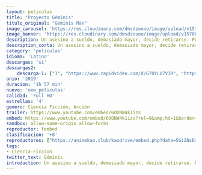 ```yaml
---
layout: peliculas
title: "Proyecto Géminis"
titulo_original: "Géminis Man"
image_carousel: 'https://res.cloudinary.com/dmsdzouoo/image/upload/v1570846165/geminis-min_k0faox.jpg'
image_banner: 'https://res.cloudinary.com/dmsdzouoo/image/upload/v1570846165/geminis-800x445-min_lmn9qa.jpg'
description: Un asesino a sueldo, demasiado mayor, decide retirarse. Pero esto no le va a resultar tan fácil, pues tendrá que enfrentarse a un clon suyo, mucho más joven.
description_corta: Un asesino a sueldo, demasiado mayor, decide retirarse. Pero esto no le va a resultar tan fácil, pues tendrá que enfrentarse a un clon suyo, mucho más joven.
category: 'peliculas'
idioma: 'Latino'
descargas: 'si'
descargas2:
    descarga-1: ["1", "https://www.rapidvideo.com/d/G7UYLU7V3R", "https://www.google.com/s2/favicons?domain=openload.co","OpenLoad","https://res.cloudinary.com/imbriitneysam/image/upload/v1541473684/mexico.png", "Latino", "TS-Screener"]
anio: '2019'
duracion: '1h 57 min'
nuevo: 'new_peliculas'
calidad: 'Full HD'
estrellas: '4'
genero: Ciencia Ficción, Acción
trailer: https://www.youtube.com/embed/6OONW4k1izs
embed: https://www.youtube.com/embed/6OONW4k1izs?rel=0&amp;hd=1&border=0&wmode=opaque&enablejsapi=1&modestbranding=1&controls=1&showinfo=1
sandbox: allow-same-origin allow-forms
reproductor: fembed
clasificacion: '+8'
reproductores: ["https://animekao.club/kaodrive/embed.php?data=5Gi2NsDzZSytmSGWiTmw/oYVFqKbDtrxubEybnPol1yTV+AZ2OpA/Wb9mA/sIJ5WbfV2P/X7mZ1UW84H/H9FF8MfnUz/0rzyvhI+H80mPz9WTeRzFc1lT7uHkUHSvuQ2CV36R0e6O4CigsFw7dMsKNqOL1apy7iY11LZPRW1ORbd/KkcIqYCpHRI92tre7W14L6852SzbxEw1brT4OiYNgbiwac+vC82lGDtIoajxN4OKnfyLAoeEXo1/mzqb3ROWqy3tbJjE9MOwHUrO0v9+Vo4FfmFBl36AzcWmIHFiRz9X5ZUKy4tRW7XG+ujro/+MqHkLys4Chd0olUK7MMscFZCbl13GYWKQh+fZrzaEtIoe9QjKziHOrxPIL4VmutsApOLE2nre8DNiULz8TDz/Q==","https://animekao.club/play/peliculas/p/proyecto-geminis-2019-la.html","https://www.zembed.to/public/dist/asteroid.html?id=ef1da4b8f66d458d25c47d12587ba101&title=Gemini%20Man","https://upstream.to/embed-jnxl0uf7zvk5.html","https://gdriveplayer.co/embed2.php?link=E5fzA%252Be3liWLRQYILl%252FHOgAxsmFmyP9RCxw%252BizJKzg1lSh%252FUQcFrLzWlnABp%252BnO29v1XMunFne%252F9vdE3sRQ%252BFPH5b7Juz4IrkS8huyj7AIsy8RUS3ceVk%252Bn6aJFMXgf6QE5D5MSsjgRGbp1An96ssHtb8ZTDoHtk22eRmUDcGBdiGTVmOfZgY7tkgH3n0%252F3oC29oYBCf8h88XJOHl0tbKmpq3xF8im%252BycibAg23fYUJso06tRSJkN9sKmYKtuYhyU%253D"]
tags:
- Ciencia-Ficcion
twitter_text: Géminis
introduction: Un asesino a sueldo, demasiado mayor, decide retirarse. Pero esto no le va a resultar tan fácil, pues tendrá que enfrentarse a un clon suyo, mucho más joven.
---
```












